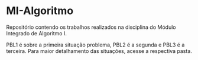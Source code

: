 # MI-Algoritmo
Repositório contendo os trabalhos realizados na disciplina do Módulo Integrado de Algoritmo I.

PBL1 é sobre a primeira situação problema, PBL2 é a segunda e PBL3 é a terceira. Para maior detalhamento das situações, acesse a respectiva pasta. 

